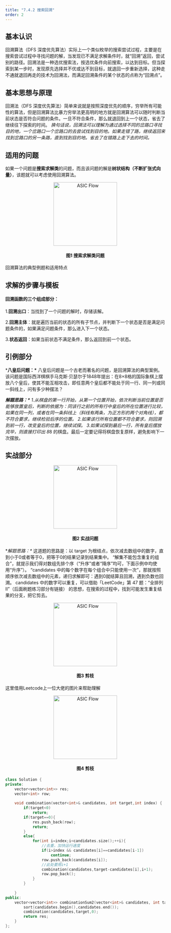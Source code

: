 ```yaml
---
title: "7.4.2 搜索回溯"
order: 2
---
```


## 基本认识

回溯算法（DFS 深度优先算法）实际上一个类似枚举的搜索尝试过程，主要是在搜索尝试过程中寻找问题的解，当发现已不满足求解条件时，就“回溯”返回，尝试别的路径。回溯法是一种选优搜索法，按选优条件向前搜索，以达到目标。但当探索到某一步时，发现原先选择并不优或达不到目标，就退回一步重新选择，这种走不通就退回再走的技术为回溯法，而满足回溯条件的某个状态的点称为“回溯点”。

## 基本思想与原理

回溯法（DFS 深度优先算法）简单来说就是按照深度优先的顺序，穷举所有可能性的算法，但是回溯算法比暴力穷举法更高明的地方就是回溯算法可以随时判断当前状态是否符合问题的条件。一旦不符合条件，那么就退回到上一个状态，省去了继续往下探索的时间。
 *换句话说，回溯法可以理解为通过选择不同的岔路口寻找目的地，一个岔路口一个岔路口的去尝试找到目的地。如果走错了路，继续返回来找到岔路口的另一条路，直到找到目的地。省去了在错路上走下去的时间。*

## 适用的问题

如果一个问题是**搜索求解类**的问题，而且该问题的解是**树状结构（不断扩张式向量）**，该题就可以考虑使用回溯算法。

<div style="text-align:center;">
  <img src="/res/images/eda_algorithm/graph/graph_1.png" alt="ASIC Flow" width="200" />
  <h4>图1 搜索求解类问题</h4>
</div>

回溯算法的典型例题和适用特点

## 求解的步骤与模板

#### 回溯函数的三个组成部分：

1.**回溯出口**：当找到了一个问题的解时，存储该解。

2.**回溯主体**：就是遍历当前的状态的所有子节点，并判断下一个状态是否是满足问题条件的，如果满足问题条件，那么进入下一个状态。

3.**状态返回**：如果当前状态不满足条件，那么返回到前一个状态。



## 引例部分

***八皇后问题：\***
 八皇后问题是一个古老而著名的问题，是回溯算法的典型案例。该问题是国际西洋棋棋手马克斯·贝瑟尔于1848年提出：在8×8格的国际象棋上摆放八个皇后，使其不能互相攻击，即任意两个皇后都不能处于同一行、同一列或同一斜线上，问有多少种摆法？

***解题思路：\***
 1.从棋盘的第一行开始，从第一个位置开始，依次判断当前位置是否能够放置皇后，判断的依据为：同该行之前的所有行中皇后的所在位置进行比较，如果在同一列，或者在同一条斜线上（斜线有两条，为正方形的两个对角线），都不符合要求，继续检验后序的位置。
 2.如果该行所有位置都不符合要求，则回溯到前一行，改变皇后的位置，继续试探。
 3.如果试探到最后一行，所有皇后摆放完毕，则直接打印出 8*8 的棋盘。最后一定要记得将棋盘恢复原样，避免影响下一次摆放。

## 实战部分

<div style="text-align:center;">
  <img src="/res/images/eda_algorithm/graph/graph_2.png" alt="ASIC Flow" width="200" />
  <h4>图2 实战问题</h4>
</div>





**解题思路：\**
 这道题的思路是：以 target 为根结点，依次减去数组中的数字，直到小于0或者等于0，把等于0的结果记录到结果集中。
 “解集不能包含重复的组合”，就提示我们得对数组先排个序（“升序”或者“降序”均可，下面示例中均使用“升序”）。
 “candidates 中的每个数字在每个组合中只能使用一次”，那就按照顺序依次减去数组中的元素，递归求解即可：遇到0就结算且回溯，遇到负数也回溯。
 candidates 中的数字可以重复，可以借助「LeetCode」第 47 题：“全排列 II”（后面刷题练习部分有链接） 的思想，在搜索的过程中，找到可能发生重复结果的分支，把它剪去。

<div style="text-align:center;">
  <img src="/res/images/eda_algorithm/graph/graph_3.png" alt="ASIC Flow" width="200" />
  <h4>图3 剪枝</h4>
</div>

这里借用Leetcode上一位大佬的图片来帮助理解


<div style="text-align:center;">
  <img src="/res/images/eda_algorithm/graph/graph_4.png" alt="ASIC Flow" width="200" />
  <h4>图4 剪枝</h4>
</div>



```c++
class Solution {
private:
    vector<vector<int>> res;
    vector<int> row;
    
    void combination(vector<int>& candidates, int target,int index) {
        if(target<0)
            return;
        if(target==0){
            res.push_back(row);
            return;
        }
        else{
            for(int i=index;i<candidates.size();++i){
            	//去重，加快运行速度
                if(i>index && candidates[i]==candidates[i-1])
                    continue;
                row.push_back(candidates[i]);
                //此处要用i+1
                combination(candidates,target-candidates[i],i+1);
                row.pop_back();
            }
        }
            
    }
public:
    vector<vector<int>> combinationSum2(vector<int>& candidates, int target) {
        sort(candidates.begin(),candidates.end());
        combination(candidates,target,0);
        return res;
    }
};

```

